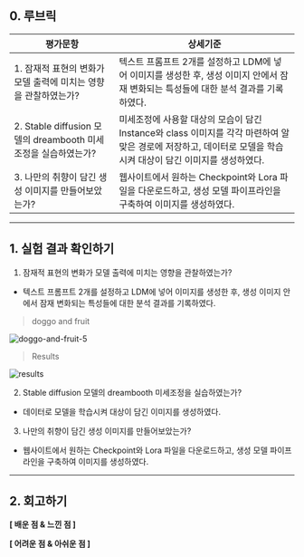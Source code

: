 ## **0. 루브릭**
| 평가문항 | 상세기준 |
| --- | --- |
| 1. 잠재적 표현의 변화가 모델 출력에 미치는 영향을 관찰하였는가? | 텍스트 프롬프트 2개를 설정하고 LDM에 넣어 이미지를 생성한 후, 생성 이미지 안에서 잠재 변화되는 특성들에 대한 분석 결과를 기록하였다. |
| 2. Stable diffusion 모델의 dreambooth 미세조정을 실습하였는가? | 미세조정에 사용할 대상의 모습이 담긴 Instance와 class 이미지를 각각 마련하여 알맞은 경로에 저장하고, 데이터로 모델을 학습시켜 대상이 담긴 이미지를 생성하였다. |
| 3. 나만의 취향이 담긴 생성 이미지를 만들어보았는가? | 웹사이트에서 원하는 Checkpoint와 Lora 파일을 다운로드하고, 생성 모델 파이프라인을 구축하여 이미지를 생성하였다. |

***
## **1. 실험 결과 확인하기**
1. 잠재적 표현의 변화가 모델 출력에 미치는 영향을 관찰하였는가?
* 텍스트 프롬프트 2개를 설정하고 LDM에 넣어 이미지를 생성한 후, 생성 이미지 안에서 잠재 변화되는 특성들에 대한 분석 결과를 기록하였다.

> doggo and fruit

![doggo-and-fruit-5](https://github.com/user-attachments/assets/1594e257-2d45-48f4-8df6-91322bc65a02)

> Results

![results](https://github.com/user-attachments/assets/18d11a39-4edb-40f2-bd32-f8fe5be11309)

2. Stable diffusion 모델의 dreambooth 미세조정을 실습하였는가?
* 데이터로 모델을 학습시켜 대상이 담긴 이미지를 생성하였다.

3. 나만의 취향이 담긴 생성 이미지를 만들어보았는가?
* 웹사이트에서 원하는 Checkpoint와 Lora 파일을 다운로드하고, 생성 모델 파이프라인을 구축하여 이미지를 생성하였다.

***
## **2. 회고하기**

**[ 배운 점 & 느낀 점 ]**

**[ 어려운 점 & 아쉬운 점 ]**  
